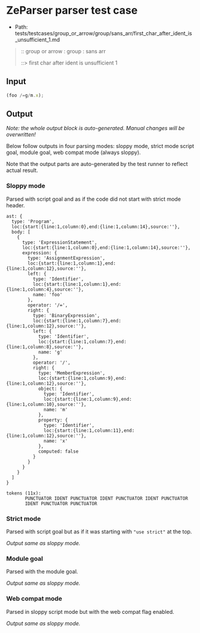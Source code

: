 # ZeParser parser test case

- Path: tests/testcases/group_or_arrow/group/sans_arr/first_char_after_ident_is_unsufficient_1.md

> :: group or arrow : group : sans arr
>
> ::> first char after ident is unsufficient 1

## Input

`````js
(foo /=g/m.x);
`````

## Output

_Note: the whole output block is auto-generated. Manual changes will be overwritten!_

Below follow outputs in four parsing modes: sloppy mode, strict mode script goal, module goal, web compat mode (always sloppy).

Note that the output parts are auto-generated by the test runner to reflect actual result.

### Sloppy mode

Parsed with script goal and as if the code did not start with strict mode header.

`````
ast: {
  type: 'Program',
  loc:{start:{line:1,column:0},end:{line:1,column:14},source:''},
  body: [
    {
      type: 'ExpressionStatement',
      loc:{start:{line:1,column:0},end:{line:1,column:14},source:''},
      expression: {
        type: 'AssignmentExpression',
        loc:{start:{line:1,column:1},end:{line:1,column:12},source:''},
        left: {
          type: 'Identifier',
          loc:{start:{line:1,column:1},end:{line:1,column:4},source:''},
          name: 'foo'
        },
        operator: '/=',
        right: {
          type: 'BinaryExpression',
          loc:{start:{line:1,column:7},end:{line:1,column:12},source:''},
          left: {
            type: 'Identifier',
            loc:{start:{line:1,column:7},end:{line:1,column:8},source:''},
            name: 'g'
          },
          operator: '/',
          right: {
            type: 'MemberExpression',
            loc:{start:{line:1,column:9},end:{line:1,column:12},source:''},
            object: {
              type: 'Identifier',
              loc:{start:{line:1,column:9},end:{line:1,column:10},source:''},
              name: 'm'
            },
            property: {
              type: 'Identifier',
              loc:{start:{line:1,column:11},end:{line:1,column:12},source:''},
              name: 'x'
            },
            computed: false
          }
        }
      }
    }
  ]
}

tokens (11x):
       PUNCTUATOR IDENT PUNCTUATOR IDENT PUNCTUATOR IDENT PUNCTUATOR
       IDENT PUNCTUATOR PUNCTUATOR
`````

### Strict mode

Parsed with script goal but as if it was starting with `"use strict"` at the top.

_Output same as sloppy mode._

### Module goal

Parsed with the module goal.

_Output same as sloppy mode._

### Web compat mode

Parsed in sloppy script mode but with the web compat flag enabled.

_Output same as sloppy mode._
